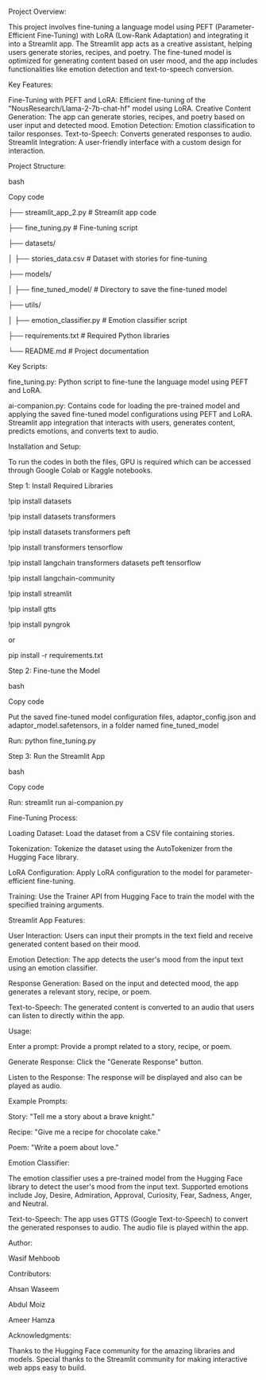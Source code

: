Project Overview:

This project involves fine-tuning a language model using PEFT (Parameter-Efficient Fine-Tuning) with LoRA (Low-Rank Adaptation) and integrating it into a Streamlit app. The Streamlit app acts as a creative assistant, helping users generate stories, recipes, and poetry. The fine-tuned model is optimized for generating content based on user mood, and the app includes functionalities like emotion detection and text-to-speech conversion.


Key Features:

Fine-Tuning with PEFT and LoRA: Efficient fine-tuning of the "NousResearch/Llama-2-7b-chat-hf" model using LoRA.
Creative Content Generation: The app can generate stories, recipes, and poetry based on user input and detected mood.
Emotion Detection: Emotion classification to tailor responses.
Text-to-Speech: Converts generated responses to audio.
Streamlit Integration: A user-friendly interface with a custom design for interaction.


Project Structure:

bash

Copy code

├── streamlit_app_2.py          # Streamlit app code

├── fine_tuning.py              # Fine-tuning script

├── datasets/

│   ├── stories_data.csv        # Dataset with stories for fine-tuning

├── models/

│   ├── fine_tuned_model/       # Directory to save the fine-tuned model

├── utils/

│   ├── emotion_classifier.py   # Emotion classifier script

├── requirements.txt            # Required Python libraries

└── README.md                   # Project documentation


Key Scripts:

fine_tuning.py: Python script to fine-tune the language model using PEFT and LoRA.

ai-companion.py: Contains code for loading the pre-trained model and applying the saved fine-tuned model configurations using PEFT and LoRA. Streamlit app integration that interacts with users, generates content, predicts emotions, and converts text to audio.


Installation and Setup:

To run the codes in both the files, GPU is required which can be accessed through Google Colab or Kaggle notebooks.

Step 1: Install Required Libraries

!pip install datasets

!pip install datasets transformers

!pip install datasets transformers peft

!pip install transformers tensorflow

!pip install langchain transformers datasets peft tensorflow 

!pip install langchain-community

!pip install streamlit

!pip install gtts

!pip install pyngrok

or

pip install -r requirements.txt


Step 2: Fine-tune the Model

bash

Copy code

Put the saved fine-tuned model configuration files, adaptor_config.json and adaptor_model.safetensors, in a folder named fine_tuned_model

Run: python fine_tuning.py


Step 3: Run the Streamlit App

bash

Copy code

Run: streamlit run ai-companion.py


Fine-Tuning Process:

Loading Dataset: Load the dataset from a CSV file containing stories.

Tokenization: Tokenize the dataset using the AutoTokenizer from the Hugging Face library.

LoRA Configuration: Apply LoRA configuration to the model for parameter-efficient fine-tuning.

Training: Use the Trainer API from Hugging Face to train the model with the specified training arguments.


Streamlit App Features:

User Interaction: Users can input their prompts in the text field and receive generated content based on their mood.

Emotion Detection: The app detects the user's mood from the input text using an emotion classifier.

Response Generation: Based on the input and detected mood, the app generates a relevant story, recipe, or poem.

Text-to-Speech: The generated content is converted to an audio that users can listen to directly within the app.


Usage:

Enter a prompt: Provide a prompt related to a story, recipe, or poem.

Generate Response: Click the "Generate Response" button.

Listen to the Response: The response will be displayed and also can be played as audio.


Example Prompts:

Story: "Tell me a story about a brave knight."

Recipe: "Give me a recipe for chocolate cake."

Poem: "Write a poem about love."


Emotion Classifier:

The emotion classifier uses a pre-trained model from the Hugging Face library to detect the user's mood from the input text.
Supported emotions include Joy, Desire, Admiration, Approval, Curiosity, Fear, Sadness, Anger, and Neutral.


Text-to-Speech:
The app uses GTTS (Google Text-to-Speech) to convert the generated responses to audio.
The audio file is played within the app.


Author:

Wasif Mehboob


Contributors:

Ahsan Waseem

Abdul Moiz

Ameer Hamza


Acknowledgments:

Thanks to the Hugging Face community for the amazing libraries and models.
Special thanks to the Streamlit community for making interactive web apps easy to build.
